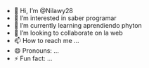 - 👋 Hi, I’m @Nilawy28
- 👀 I’m interested in saber programar 
- 🌱 I’m currently learning aprendiendo phyton
- 💞️ I’m looking to collaborate on la web
- 📫 How to reach me ...
- 😄 Pronouns: ...
- ⚡ Fun fact: ...

<!---
Nilawy28/Nilawy28 is a ✨ special ✨ repository because its `README.md` (this file) appears on your GitHub profile.
You can click the Preview link to take a look at your changes.
--->
